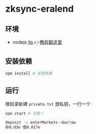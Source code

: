 # zksync-eralend


## 环境

- nodejs [lts](https://nodejs.org/en/download) 👉[教程戳这里](https://www.liaoxuefeng.com/wiki/1022910821149312/1023025597810528)

## 安装依赖

```bash
npm install # 安装依赖
```


## 运行

根目录新建 `private.txt` 放私钥，一行一个


```bash
npm start # 开跑！

deposit -> enterMarkets->borrow
存0.03e 借0.017e
```
